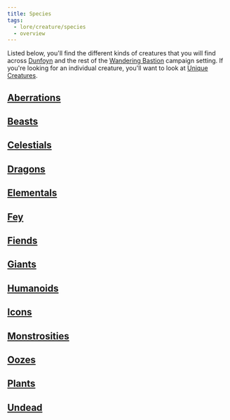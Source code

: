 ```yaml
---
title: Species
tags:
  - lore/creature/species
  - overview
---
```


Listed below, you'll find the different kinds of creatures that you will find across [Dunfoyn](../../place/world/dunfoyn.md) and the rest of the [Wandering Bastion](../../../index.md) campaign setting. If you're looking for an individual creature, you'll want to look at [Unique Creatures](../unique/index.md).

## [Aberrations](aberration/index.md)

## [Beasts](beast/index.md)

## [Celestials](celestial/index.md)

## [Dragons](dragon/index.md)

## [Elementals](elemental/index.md)

## [Fey](fey/index.md)

## [Fiends](fiend/index.md)

## [Giants](giant/index.md)

## [Humanoids](humanoid/index.md)

## [Icons](icon/index.md)

## [Monstrosities](monstrosity/index.md)

## [Oozes](ooze/index.md)

## [Plants](plant/index.md)

## [Undead](undead/index.md)
